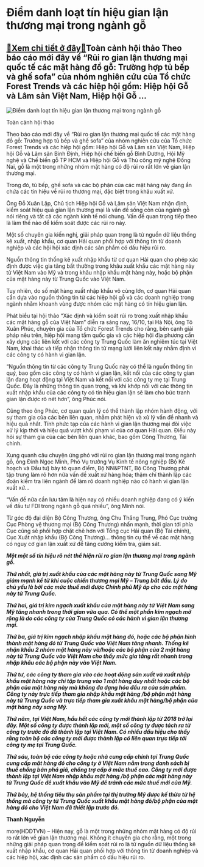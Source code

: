 Điểm danh loạt tín hiệu gian lận thương mại trong ngành gỗ
==========================================================

[:gift:Xem chi tiết ở đây:gift:](https://hddtvn.com/diem-danh-loat-tin-hieu-gian-lan-thuong-mai-trong-nganh-go/)Toàn cảnh hội thảo Theo báo cáo mới đây về “Rủi ro gian lận thương mại quốc tế các mặt hàng đồ gỗ: Trường hợp tủ bếp và ghế sofa” của nhóm nghiên cứu của Tổ chức Forest Trends và các hiệp hội gồm: Hiệp hội Gỗ và Lâm sản Việt Nam, Hiệp hội Gỗ …
---------------------------------------------------------------------------------------------------------------------------------------------------------------------------------------------------------------------------------------------------





![Điểm danh loạt tín hiệu gian lận thương mại trong ngành gỗ](https://haiquanonline.com.vn/stores/news_dataimages/thanhnt/102020/16/11/5658_hYi_thYo_16.10.jpg?rt=20201016145108 "Điểm danh loạt tín hiệu gian lận thương mại trong ngành gỗ")


Toàn cảnh hội thảo



Theo báo cáo mới đây về “Rủi ro gian lận thương mại quốc tế các mặt hàng đồ gỗ: Trường hợp tủ bếp và ghế sofa” của nhóm nghiên cứu của Tổ chức Forest Trends và các hiệp hội gồm: Hiệp hội Gỗ và Lâm sản Việt Nam, Hiệp hội Gỗ và Lâm sản Bình Định, Hiệp hội chế biến gỗ Bình Dương, Hội Mỹ nghệ và Chế biến gỗ TP HCM và Hiệp hội Gỗ và Thủ công mỹ nghệ Đồng Nai, gỗ là một trong những nhóm mặt hàng có độ rủi ro rất lớn về gian lận thương mại.


Trong đó, tủ bếp, ghế sofa và các bộ phận của các mặt hàng này đang ẩn chứa các tín hiệu về rủi ro thương mại, đặc biệt trong khâu xuất xứ.


Ông Đỗ Xuân Lập, Chủ tịch Hiệp hội Gỗ và Lâm sản Việt Nam nhận định, kiểm soát hiệu quả gian lận thương mại là vấn đề sống còn của ngành gỗ nói riêng và tất cả các ngành kinh tế nói chung. Vấn đề quan trọng tiếp theo là làm thế nào để kiểm soát được các rủi ro này.


Một số chuyên gia kiến nghị, giải pháp quan trọng là từ nguồn dữ liệu thống kê xuất, nhập khẩu, cơ quan Hải quan phối hợp với thông tin từ doanh nghiệp và các hội hội xác định các sản phẩm có dấu hiệu rủi ro.


Nguồn thông tin thống kê xuất nhập khẩu từ cơ quan Hải quan cho phép xác định được việc gia tăng bất thường trong khâu xuất khẩu các mặt hàng này từ Việt Nam vào Mỹ và trong khâu nhập khẩu mặt hàng này, hoặc bộ phận của mặt hàng này từ Trung Quốc vào Việt Nam.


Tuy nhiên, do số mặt hàng xuất nhập khẩu vô cùng lớn, cơ quan Hải quan cần dựa vào nguồn thông tin từ các hiệp hội gỗ và các doanh nghiệp trong ngành nhằm khoanh vùng được nhóm các mặt hàng có tín hiệu gian lận.


Phát biểu tại hội thảo “Xác định và kiểm soát rủi ro trong xuất nhập khẩu các mặt hàng gỗ của Việt Nam” diễn ra sáng nay, 16/10, tại Hà Nội, ông Tô Xuân Phúc, chuyên gia của Tổ chức Forest Trends cho rằng, bên cạnh giải pháp nêu trên, hiệp hội mang tầm quốc gia và các hiệp hội địa phương cần xây dựng các liên kết với các công ty Trung Quốc làm ăn nghiêm túc tại Việt Nam, khai thác và tiếp nhận thông tin từ mạng lưới liên kết này nhằm định vi các công ty có hành vi gian lận.


“Nguồn thông tin từ các công ty Trung Quốc này có thể là nguồn thông tin quý, bao gồm các công ty có hành vi gian lận, kết nối của các công ty gian lận đang hoạt động tại Việt Nam và kết nối với các công ty mẹ tại Trung Quốc. Đây là những thông tin quan trọng, và khi khớp nối với các thông tin xuất nhập khẩu của các công ty có tín hiệu gian lận sẽ làm cho bức tranh gian lận được rõ nét hơn”, ông Phúc nói.


Cũng theo ông Phúc, cơ quan quản lý có thể thành lập nhóm hành động, với sự tham gia của các bên liên quan, nhằm phát hiện và xử lý vấn đề nhanh và hiệu quả nhất. Tính phức tạp của các hành vi gian lận thương mại đòi việc xử lý kịp thời và hiệu quả vượt khỏi phạm vi của cơ quan Hải quan. Điều này hỏi sự tham gia của các bên liên quan khác, bao gồm Công Thương, Tài chính.


Xung quanh câu chuyện ứng phó với rủi ro gian lận thương mại trong ngành gỗ, ông Đinh Ngọc Minh, Phó Vụ trưởng Vụ Kinh tế nông nghiệp (Bộ Kế hoạch và Đầu tư) bày tỏ quan điểm, Bộ NN&PTNT, Bộ Công Thương phải tập trung làm rõ hơn nữa vấn đề xuất xứ hàng hóa; thậm chí thành lập các đoàn kiểm tra liên ngành để làm rõ doanh nghiệp nào có hành vi gian lận xuất xứ…


“Vấn đề nữa cần lưu tâm là hiện nay có nhiều doanh nghiệp đang có ý kiến về đầu tư FDI trong ngành gỗ quá nhiều”, ông Minh nói.


Từ góc độ đại diện Bộ Công Thương, ông Chu Thắng Trung, Phó Cục trưởng Cục Phòng vệ thương mại (Bộ Công Thương) nhấn mạnh, thời gian tới phía Cục cũng sẽ phối hợp chặt chẽ hơn với Tổng cục Hải quan (Bộ Tài chính), Cục Xuất nhập khẩu (Bộ Công Thương)… thông tin cụ thể về các mặt hàng có nguy cơ gian lận xuất xứ để tăng cường kiểm tra, giám sát.






***Một một số tín hiệu rõ nét thể hiện rủi ro gian lận thương mại trong ngành gỗ.*** 


***Thứ nhất, giá trị xuất khẩu của các mặt hàng này từ Trung Quốc sang Mỹ giảm mạnh kể từ khi cuộc chiến thương mại Mỹ – Trung bắt đầu. Lý do chủ yếu là bởi các mức thuế mới được Chính phủ Mỹ áp cho các mặt hàng này từ Trung Quốc.***


***Thứ hai, giá trị kim ngạch xuất khẩu của mặt hàng này từ Việt Nam sang Mỹ tăng nhanh trong thời gian vừa qua. Có thể một phần kim ngạch mở rộng là do các công ty của Trung Quốc có các hành vi gian lận thương mại.***


***Thứ ba, giá trị kim ngạch nhập khẩu mặt hàng đó, hoặc các bộ phận hình thành mặt hàng đó từ Trung Quốc vào Việt Nam tăng nhanh. Thống kê nhận khẩu 2 nhóm mặt hàng này và/hoặc các bộ phận của 2 mặt hàng này từ Trung Quốc vào Việt Nam cho thấy mức gia tăng rất nhanh trong nhập khẩu các bộ phận này vào Việt Nam.***


***Thứ tư, các công ty tham gia vào các hoạt động sản xuất và xuất nhập khẩu mặt hàng này chỉ tập trung vào 1 mặt hàng duy nhất hoặc các bộ phận của mặt hàng này mà không đa dạng hóa đầu ra của sản phẩm. Công ty này trực tiếp tham gia nhập khẩu mặt hàng /bộ phận mặt hàng này từ Trung Quốc và trực tiếp tham gia xuất khẩu mặt hàng/bộ phận của mặt hàng này sang Mỹ.***


***Thứ năm, tại Việt Nam, hầu hết các công ty mới thành lập từ 2018 trở lại đây. Một số công ty được thành lập mới, một số công ty được tách ra từ công ty trước đó đã thành lập tại Việt Nam. Có nhiều dấu hiệu cho thấy rằng toàn bộ các công ty mới được thành lập có liên quan trực tiếp tới công ty mẹ tại Trung Quốc.***


***Thứ sáu, toàn bộ các công ty hoặc nhà cung cấp chính tại Trung Quốc cung cấp mặt hàng đó cho công ty ở Việt Nam nằm trong danh sách bị thuế chống bán phá giá, chống trợ cấp ở mức thuế cao. Công ty mới được thành lập tại Việt Nam nhập khẩu mặt hàng /bộ phận các mặt hàng này từ Trung Quốc để xuất khẩu vào Mỹ để tránh các mức thuế mới của Mỹ.***


***Thứ bảy, hệ thống tiêu thụ sản phẩm tại thị trường Mỹ được kế thừa từ hệ thống mà công ty từ Trung Quốc xuất khẩu mặt hàng đó/bộ phận của mặt hàng đó cho Việt Nam đã thiết lập trước đó.***







**Thanh Nguyễn**



more(HDDTVN) – Hiện nay, gỗ là một trong những nhóm mặt hàng có độ rủi ro rất lớn về gian lận thương mại. Không ít chuyên gia cho rằng, một trong những giải pháp quan trọng để kiểm soát rủi ro là từ nguồn dữ liệu thống kê xuất nhập khẩu, cơ quan Hải quan phối hợp với thông tin từ doanh nghiệp và các hiệp hội, xác định các sản phẩm có dấu hiệu rủi ro.

